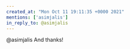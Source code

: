 ```yaml
---
created_at: "Mon Oct 11 19:11:35 +0000 2021"
mentions: ['asimjalis']
in_reply_to: @asimjalis
---
```


@asimjalis And thanks!
